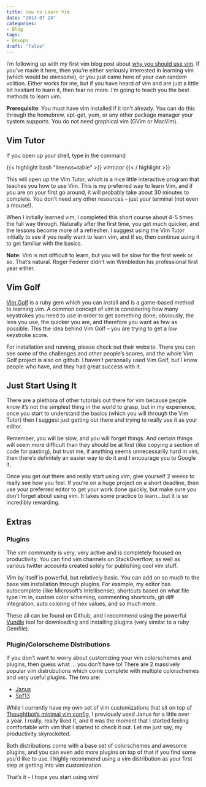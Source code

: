 ```yaml
---
title: How to Learn Vim
date: "2014-07-24"
categories:
- Blog
tags:
- Devops
draft: "false"
---
```

I’m following up with my first vim blog post about [why you should use vim](/2014/06/vim-as-your-editor/ "Vim as Your Editor?"). If you’ve made it here, then you’re either seriously interested in learning vim (which would be _awesome_), or you just came here of your own random volition. Either works for me, but if you have heard of vim and are just a little bit hesitant to learn it, then fear no more. I’m going to teach you the best methods to learn vim.

**Prerequisite**: You must have vim installed if it isn’t already. You can do this through the homebrew, apt-get, yum, or any other package manager your system supports. You do not need graphical vim (GVim or MacVim).

## Vim Tutor

If you open up your shell, type in the command

{{< highlight bash "linenos=table" >}}
vimtutor
{{< / highlight >}}

This will open up the Vim Tutor, which is a nice little interactive program that teaches you how to use Vim. This is my preferred way to learn Vim, and if you are on your first go around, it will probably take about 30 minutes to complete. You don’t need any other resources – just your terminal (not even a mouse!).

When I initially learned vim, I completed this short course about 4-5 times the full way through. Naturally after the first time, you get much quicker, and the lessons become more of a refresher. I suggest using the Vim Tutor initially to see if you really want to learn vim, and if so, then continue using it to get familiar with the basics.

**Note:** Vim is not difficult to learn, but you will be slow for the first week or so. That’s natural. Roger Federer didn’t win Wimbledon his professional first year either.

## Vim Golf

[Vim Golf](http://vimgolf.com/ "Vim Golf") is a ruby gem which you can install and is a game-based method to learning vim. A common concept of vim is considering how many keystrokes you need to use in order to get something done; obviously, the less you use, the quicker you are, and therefore you want as few as possible. This the idea behind Vim Golf – you are trying to get a _low_ keystroke score.

For installation and running, please check out their website. There you can see some of the challenges and other people’s scores, and the whole Vim Golf project is also on github. I haven’t personally used Vim Golf, but I know people who have, and they had great success with it.

## Just Start Using It

There are a plethora of other tutorials out there for vim because people know it’s not the simplest thing in the world to grasp, but in my experience, once you start to understand the basics (which you will through the Vim Tutor) then I suggest just getting out there and trying to really use it as your editor.

Remember, you will be slow, and you will forget things. And certain things will seem more difficult than they should be at first (like copying a section of code for pasting), but trust me, if anything seems unnecessarily hard in vim, then there’s definitely an easier way to do it and I encourage you to Google it.

Once you get out there and really start using vim, give yourself 2 weeks to really see how you feel. If you’re on a huge project on a short deadline, then use your preferred editor to get your work done quickly, but make sure you don’t forget about using vim. It takes some practice to learn…but it is so incredibly rewarding.

Extras
------

### Plugins

The vim community is very, very active and is completely focused on productivity. You can find vim channels on StackOverflow, as well as various twitter accounts created solely for publishing cool vim stuff.

Vim by itself is powerful, but relatively basic. You can add on so much to the base vim installation through plugins. For example, my editor has autocomplete (like Microsoft’s Intellisense), shortcuts based on what file type I’m in, custom color scheming, commenting shortcuts, git diff integration, auto coloring of hex values, and so much more.

These all can be found on Github, and I recommend using the powerful [Vundle](https://github.com/gmarik/Vundle.vim "Vundle") tool for downloading and installing plugins (very similar to a ruby Gemfile).

### Plugin/Colorscheme Distributions

If you don’t want to worry about customizing your vim colorschemes and plugins, then guess what … you don’t have to! There are 2 massively popular vim distrubutions which come complete with multiple colorschemes and very useful plugins. The two are:

*   [Janus](https://github.com/carlhuda/janus "Janus")
*   [Spf13](https://github.com/spf13/spf13-vim "Spf13")

While I currently have my own set of vim customizations that sit on top of [Thoughtbot’s minimal vim config](https://github.com/thoughtbot/dotfiles "Thoughtbot Dotfiles"), I previously used Janus for a little over a year. I really, really liked it, and it was the moment that I started feeling comfortable with vim that I started to check it out. Let me just say, my productivity skyrocketed.

Both distributions come with a base set of colorschemes and awesome plugins, and you can even add more plugins on top of that if you find some you’d like to use. I highly recommend using a vim distribution as your first step at getting into vim customization.

That’s it - I hope you start using vim!
